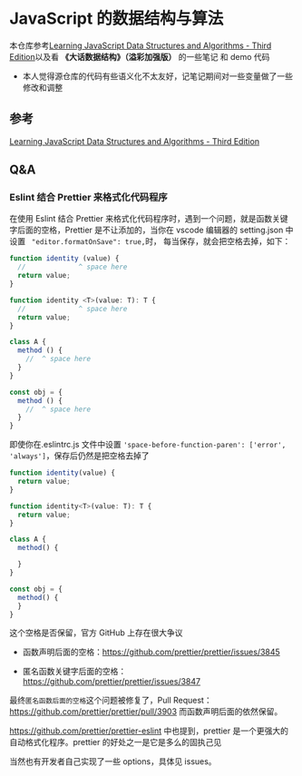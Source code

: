 # JavaScript 的数据结构与算法

本仓库参考[Learning JavaScript Data Structures and Algorithms - Third Edition](https://github.com/PacktPublishing/Learning-JavaScript-Data-Structures-and-Algorithms-Third-Edition)以及看 **《大话数据结构》（溢彩加强版）** 的一些笔记 和 demo 代码

-   本人觉得源仓库的代码有些语义化不太友好，记笔记期间对一些变量做了一些修改和调整

## 参考

[Learning JavaScript Data Structures and Algorithms - Third Edition](https://github.com/PacktPublishing/Learning-JavaScript-Data-Structures-and-Algorithms-Third-Edition)

## Q&A

### Eslint 结合 Prettier 来格式化代码程序

在使用 Eslint 结合 Prettier 来格式化代码程序时，遇到一个问题，就是函数关键字后面的空格，Prettier 是不让添加的，当你在 vscode 编辑器的 setting.json 中设置 ` "editor.formatOnSave": true,`时，
每当保存，就会把空格去掉，如下：

```JavaScript
function identity (value) {
  //             ^ space here
  return value;
}

function identity <T>(value: T): T {
  //             ^ space here
  return value;
}

class A {
  method () {
    //  ^ space here
  }
}

const obj = {
  method () {
    //  ^ space here
  }
}
```

即使你在.eslintrc.js 文件中设置 `'space-before-function-paren': ['error', 'always']`，保存后仍然是把空格去掉了

```JavaScript
function identity(value) {
  return value;
}

function identity<T>(value: T): T {
  return value;
}

class A {
  method() {

  }
}

const obj = {
  method() {
  }
}
```

这个空格是否保留，官方 GitHub 上存在很大争议

-   函数声明后面的空格：https://github.com/prettier/prettier/issues/3845

-   匿名函数关键字后面的空格：https://github.com/prettier/prettier/issues/3847

最终`匿名函数后面的空格`这个问题被修复了，Pull Request：https://github.com/prettier/prettier/pull/3903
而函数声明后面的依然保留。

https://github.com/prettier/prettier-eslint
中也提到，prettier 是一个更强大的自动格式化程序。prettier 的好处之一是它是多么的固执己见

当然也有开发者自己实现了一些 options，具体见 issues。
